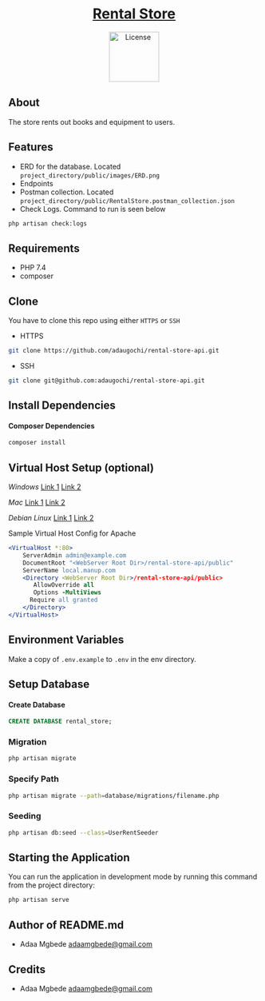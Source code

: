 <h1 align="center">
    <a href="https://macadaa.herokuapp.com/" target="_blank">
        Rental Store
    </a>
</h1>

<p align="center">
    <a href="https://laravel.com/docs/8.x/installation">
        <img src="https://raw.githubusercontent.com/laravel/art/master/logo-lockup/5%20SVG/2%20CMYK/1%20Full%20Color/laravel-logolockup-cmyk-red.svg"  width="100" alt="License">
    </a>
</p>

## About
The store rents out books and equipment to users.

## Features
- ERD for the database. Located `project_directory/public/images/ERD.png`
- Endpoints
- Postman collection. Located `project_directory/public/RentalStore.postman_collection.json`
- Check Logs. Command to run is seen below
```bash
php artisan check:logs
```

## Requirements
- PHP 7.4
- composer

## Clone
You have to clone this repo using either `HTTPS` or `SSH`

- HTTPS
```bash
git clone https://github.com/adaugochi/rental-store-api.git
```

- SSH
```bash
git clone git@github.com:adaugochi/rental-store-api.git
```

## Install Dependencies
#### Composer Dependencies
```bash
composer install
```

## Virtual Host Setup (optional)

*Windows*
[Link 1](http://foundationphp.com/tutorials/apache_vhosts.php)
[Link 2](https://www.kristengrote.com/blog/articles/how-to-set-up-virtual-hosts-using-wamp)

*Mac*
[Link 1](http://coolestguidesontheplanet.com/set-virtual-hosts-apache-mac-osx-10-9-mavericks-osx-10-8-mountain-lion/)
[Link 2](http://coolestguidesontheplanet.com/set-virtual-hosts-apache-mac-osx-10-10-yosemite/)

*Debian Linux*
[Link 1](https://www.digitalocean.com/community/tutorials/how-to-set-up-apache-virtual-hosts-on-ubuntu-14-04-lts)
[Link 2](http://www.unixmen.com/setup-apache-virtual-hosts-on-ubuntu-15-04/)

Sample Virtual Host Config for Apache
```apache
<VirtualHost *:80>
    ServerAdmin admin@example.com
    DocumentRoot "<WebServer Root Dir>/rental-store-api/public"
    ServerName local.manup.com
    <Directory <WebServer Root Dir>/rental-store-api/public>
       AllowOverride all
       Options -MultiViews
      Require all granted
    </Directory>
</VirtualHost>
```

## Environment Variables
Make a copy of `.env.example` to `.env` in the env directory.

## Setup Database

#### Create Database
```sql
CREATE DATABASE rental_store;
```

### Migration
```bash
php artisan migrate
```

### Specify Path
```bash
php artisan migrate --path=database/migrations/filename.php
```

### Seeding
```bash
php artisan db:seed --class=UserRentSeeder
```

## Starting the Application
You can run the application in development mode by running this command from the project directory:
```bash
php artisan serve
```

## Author of README.md
- Adaa Mgbede <adaamgbede@gmail.com>

## Credits
- Adaa Mgbede <adaamgbede@gmail.com>
